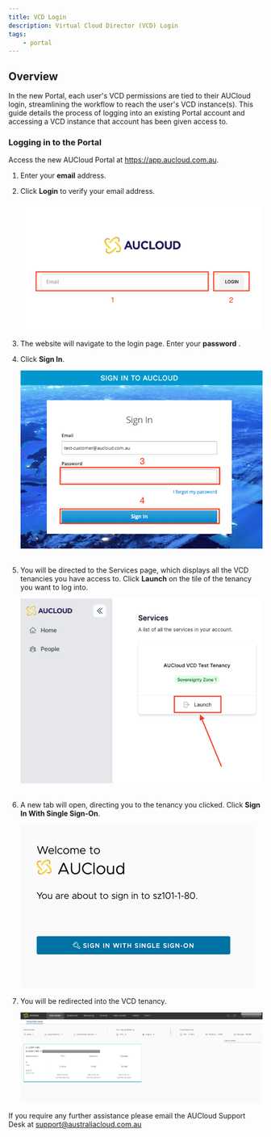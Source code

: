 ```yaml
---
title: VCD Login
description: Virtual Cloud Director (VCD) Login
tags:
    - portal
---
```


## Overview
In the new Portal, each user's VCD permissions are tied to their AUCloud login, streamlining the workflow to reach the user's VCD instance(s). This guide details the process of logging into an existing Portal account and accessing a VCD instance that account has been given access to.

### Logging in to the Portal

Access the new AUCloud Portal at https://app.aucloud.com.au.

1. Enter your **email** address.
1. Click **Login** to verify your email address.

    ![Login with email](./assets/setup-account-1.png)


1. The website will navigate to the login page. Enter your **password** .
1. Click **Sign In**.

    ![Enter password](./assets/setup-account-2.png)
  &nbsp;
  &nbsp;

1. You will be directed to the Services page, which displays all the VCD tenancies you have access to. Click **Launch** on the tile of the tenancy you want to log into.

    ![Click into tenancy](./assets/product-instance-login.png)
  &nbsp;
  &nbsp;

1. A new tab will open, directing you to the tenancy you clicked. Click **Sign In With Single Sign-On**.

    ![Click Single Sign-On](./assets/vcd-tenancy-sso.png)
  &nbsp;
  &nbsp;

1. You will be redirected into the VCD tenancy.

    ![Logged in](./assets/vcd-logged-in.png)

If you require any further assistance please email the AUCloud Support Desk at support@australiacloud.com.au
